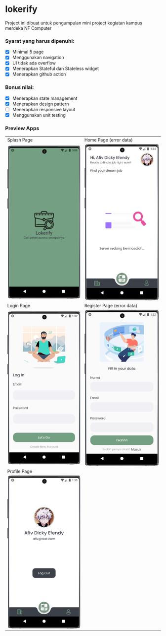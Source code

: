 # lokerify

Project ini dibuat untuk pengumpulan mini project kegiatan kampus merdeka NF Computer <br>

### Syarat yang harus dipenuhi: <br>

- [x] Minimal 5 page
- [x] Menggunakan navigation
- [x] UI tidak ada overflow
- [x] Menerapkan Stateful dan Stateless widget
- [x] Menerapkan github action

### Bonus nilai: <br>

- [x] Menerapkan state management
- [x] Menerapkan design pattern
- [ ] Menerapkan responsive layout
- [x] Menggunakan unit testing

### Preview Apps

|                                   |                                 |
| --------------------------------- | ------------------------------- |
| Splash Page                       | Home Page (error data)          |
| ![](assets/github/splashpage.png) | ![](assets/github/error.png)    |
| Login Page                        | Register Page (error data)      |
| ![](assets/github/login.png)      | ![](assets/github/register.png) |
| Profile Page                      |                                 |
| ![](assets/github/profile.png)    |                                 |
